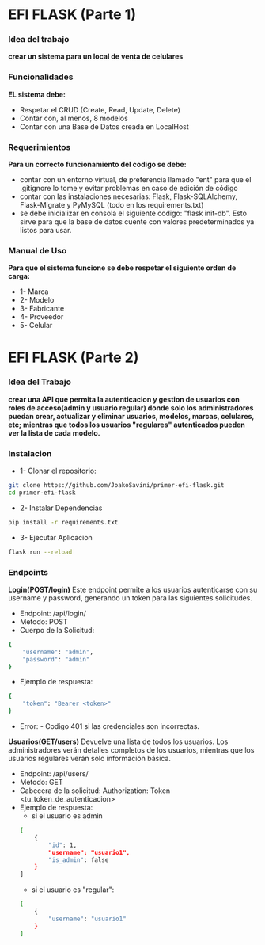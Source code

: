 # EFI FLASK (Parte 1)

### Idea del trabajo
__crear un sistema para un local de venta de celulares__ 

### Funcionalidades
__EL sistema debe:__
- Respetar el CRUD (Create, Read, Update, Delete)
- Contar con, al menos, 8 modelos
- Contar con una Base de Datos creada en LocalHost

### Requerimientos
__Para un correcto funcionamiento del codigo se debe:__
- contar con un entorno virtual, de preferencia llamado "ent" para que el .gitignore lo tome y evitar problemas en caso de edición de código
- contar con las instalaciones necesarias: Flask, Flask-SQLAlchemy, Flask-Migrate y PyMySQL (todo en los requirements.txt)
- se debe inicializar en consola el siguiente codigo: "flask init-db". Esto sirve para que la base de datos cuente con valores predeterminados ya listos para usar.

### Manual de Uso
__Para que el sistema funcione se debe respetar el siguiente orden de carga:__
- 1- Marca
- 2- Modelo
- 3- Fabricante
- 4- Proveedor
- 5- Celular

# EFI FLASK (Parte 2)

### Idea del Trabajo

__crear una API que permita la autenticacion y gestion de usuarios con roles de acceso(admin y usuario regular) donde solo los administradores puedan crear, actualizar y eliminar usuarios, modelos, marcas, celulares, etc; mientras que todos los usuarios "regulares" autenticados pueden ver la lista de cada modelo.__

### Instalacion

- 1- Clonar el repositorio:
```bash
git clone https://github.com/JoakoSavini/primer-efi-flask.git
cd primer-efi-flask
```
- 2- Instalar Dependencias
```bash
pip install -r requirements.txt
```
- 3- Ejecutar Aplicacion
```bash
flask run --reload
```
### Endpoints
__Login(POST/login)__
Este endpoint permite a los usuarios autenticarse con su username y password, generando un token para las siguientes solicitudes.
- Endpoint: /api/login/
- Metodo: POST
- Cuerpo de la Solicitud:
```bash
{
    "username": "admin",
    "password": "admin"
}
```
- Ejemplo de respuesta:
```bash
{
    "token": "Bearer <token>"
}
```
- Error: - Codigo 401 si las credenciales son incorrectas.

__Usuarios(GET/users)__
Devuelve una lista de todos los usuarios. Los administradores verán detalles completos de los usuarios, mientras que los usuarios regulares verán solo información básica.
- Endpoint: /api/users/
- Metodo: GET
- Cabecera de la solicitud: Authorization: Token <tu_token_de_autenticacion>
- Ejemplo de respuesta:
    - si el usuario es admin
    ```bash
    [
        {
            "id": 1,
            "username": "usuario1",
            "is_admin": false
        }
    ]
    ```
    - si el usuario es "regular":
    ```bash
    [
        {
            "username": "usuario1"
        }
    ]
    ```




